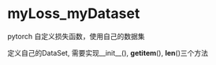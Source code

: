 # myLoss_myDataset
pytorch 自定义损失函数，使用自己的数据集

定义自己的DataSet, 需要实现__init__(), __getitem__(), __len__()三个方法



